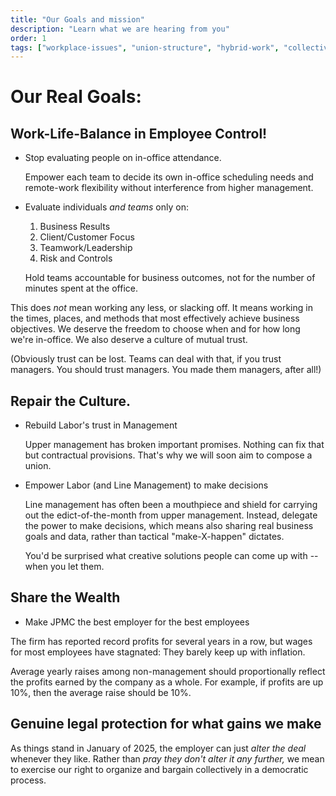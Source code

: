 ```yaml
---
title: "Our Goals and mission"
description: "Learn what we are hearing from you"
order: 1
tags: ["workplace-issues", "union-structure", "hybrid-work", "collective-bargaining", "goals"]
---
```

# Our Real Goals:

## Work-Life-Balance in Employee Control!

* Stop evaluating people on in-office attendance.

	Empower each team to decide its own in-office scheduling needs and remote-work flexibility
	without interference from higher management.

* Evaluate individuals *and teams* only on:

	1. Business Results
	2. Client/Customer Focus
	3. Teamwork/Leadership
	4. Risk and Controls

	Hold teams accountable for business outcomes,
	not for the number of minutes spent at the office.


This does *not* mean working any less, or slacking off.
It means working in the times, places, and methods that most effectively achieve business objectives.
We deserve the freedom to choose when and for how long we're in-office.
We also deserve a culture of mutual trust.

(Obviously trust can be lost. Teams can deal with that, if you trust managers. You should trust managers. You made them managers, after all!)

## Repair the Culture.

* Rebuild Labor's trust in Management

	Upper management has broken important promises.
	Nothing can fix that but contractual provisions.
	That's why we will soon aim to compose a union.

* Empower Labor (and Line Management) to make decisions

	Line management has often been a mouthpiece and shield
	for carrying out the edict-of-the-month from upper
	management. Instead, delegate the power to make decisions,
	which means also sharing real business goals and data,
	rather than tactical "make-X-happen" dictates.
	
	You'd be surprised what creative solutions people can
	come up with -- when you let them.

## Share the Wealth

* Make JPMC the best employer for the best employees

The firm has reported record profits for several years in a row,
but wages for most employees have stagnated: They barely keep
up with inflation.

Average yearly raises among non-management should proportionally
reflect the profits earned by the company as a whole. For example,
if profits are up 10%, then the average raise should be 10%.


## Genuine legal protection for what gains we make

As things stand in January of 2025, the employer can
just *alter the deal* whenever they like.
Rather than *pray they don't alter it any further,*
we mean to exercise our right to organize and bargain
collectively in a democratic process.





